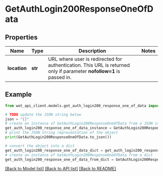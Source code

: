 # GetAuthLogin200ResponseOneOfData


## Properties

Name | Type | Description | Notes
------------ | ------------- | ------------- | -------------
**location** | **str** | URL where user is redirected for authentication. This URL is returned only if parameter **nofollow&#x3D;1** is passed in. | 

## Example

```python
from wot_api_client.models.get_auth_login200_response_one_of_data import GetAuthLogin200ResponseOneOfData

# TODO update the JSON string below
json = "{}"
# create an instance of GetAuthLogin200ResponseOneOfData from a JSON string
get_auth_login200_response_one_of_data_instance = GetAuthLogin200ResponseOneOfData.from_json(json)
# print the JSON string representation of the object
print(GetAuthLogin200ResponseOneOfData.to_json())

# convert the object into a dict
get_auth_login200_response_one_of_data_dict = get_auth_login200_response_one_of_data_instance.to_dict()
# create an instance of GetAuthLogin200ResponseOneOfData from a dict
get_auth_login200_response_one_of_data_from_dict = GetAuthLogin200ResponseOneOfData.from_dict(get_auth_login200_response_one_of_data_dict)
```
[[Back to Model list]](../README.md#documentation-for-models) [[Back to API list]](../README.md#documentation-for-api-endpoints) [[Back to README]](../README.md)


